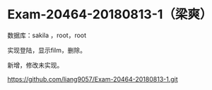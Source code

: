 # Exam-20464-20180813-1（梁爽） #

  数据库：sakila ，root，root


  实现登陆，显示film，删除。

  新增，修改未实现。
  
  https://github.com/liang9057/Exam-20464-20180813-1.git
